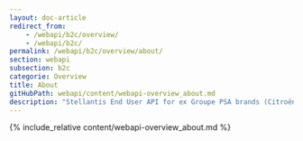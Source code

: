 ```yaml
---
layout: doc-article
redirect_from: 
    - /webapi/b2c/overview/
    - /webapi/b2c/
permalink: /webapi/b2c/overview/about/
section: webapi
subsection: b2c
categorie: Overview
title: About
gitHubPath: webapi/content/webapi-overview_about.md
description: "Stellantis End User API for ex Groupe PSA brands (Citroën, DS, Peugeot, Opel and Vauxhall) implements various endpoints to retrieve resources from your Stellantis Vehicles (ex Groupe PSA brands: Citroën, DS, Peugeot, Opel and Vauxhall)."
---
```


{% include_relative content/webapi-overview_about.md %}
